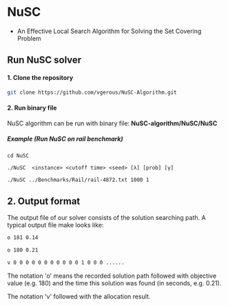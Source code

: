 # NuSC
- An Effective Local Search Algorithm for Solving the Set Covering Problem


## Run NuSC solver

#### 1. Clone the repository
```bash
git clone https://github.com/vgerous/NuSC-Algorithm.git
```

#### 2. Run binary file
NuSC algorithm can be run with binary file: **NuSC-algorithm/NuSC/NuSC**

##### Example (Run NuSC on rail benchmark)
```
cd NuSC
```
```
./NuSC  <instance> <cutoff time> <seed> [λ] [prob] [γ]
```
```bash
./NuSC ../Benchmarks/Rail/rail-4872.txt 1000 1
```


## 2. Output format
The output file of our solver consists of the solution searching path. A typical output file make looks like:

```bash
o 181 0.14

o 180 0.21

v 0 0 0 0 0 0 0 0 0 0 0 1 0 0 0 ......
```
The notation 'o' means the recorded solution path followed with objective value (e.g. 180) and the time this solution was found (in seconds, e.g. 0.21).

The notation 'v' followed with the allocation result.
